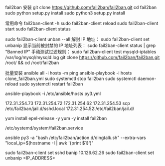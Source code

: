 fail2ban 安装
git clone https://github.com/fail2ban/fail2ban.git
cd fail2ban
sudo python setup.py install
sudo python3 setup.py install

常用命令
fail2ban-client -h
sudo fail2ban-client reload
sudo fail2ban-client start
sudo fail2ban-client status 

sudo fail2ban-client unban --all
解封 IP 地址：
sudo fail2ban-client set <jail-name> unbanip <ip-address>
显示当前被封禁的 IP 地址列表：
sudo fail2ban-client status <jail-name> | grep "Banned IP"
手动测试过滤规则：
sudo fail2ban-client test mysqld-iptables /var/log/mysql/mysqld.log
git clone https://github.com/fail2ban/fail2ban.git /root/ && cd /root/fail2ban

批量安装
ansible all -i hosts -m ping
ansible-playbook -i hosts clone_fail2ban.yml
sudo systemctl stop fail2ban
sudo systemctl daemon-reload
sudo systemctl restart fail2ban

ansible-playbook -i /etc/ansible/hosts py3.yml



172.31.254.73
172.31.254.72
172.31.254.62
172.31.254.53
scp /etc/fail2ban/jail.d/sshd.local 172.31.254.52:/etc/fail2ban/jail.d/

        

        
yum install epel-release -y
yum -y install fail2ban


/etc/systemd/system/fail2ban.service

ansible py3 -a "bash /etc/fail2ban/action.d/dingtalk.sh" --extra-vars "local_ip=$(hostname -I | awk '{print $1}')"

sudo fail2ban-client set sshd banip 10.126.62.26
sudo fail2ban-client set <JAIL> unbanip <IP_ADDRESS>
